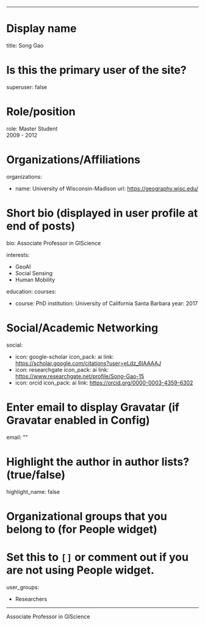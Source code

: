 
---
# Display name
title: Song Gao

# Is this the primary user of the site?
superuser: false

# Role/position
role: Master Student<br>2009 - 2012</br>

# Organizations/Affiliations
organizations:
- name: University of Wisconsin-Madison
  url: https://geography.wisc.edu/

# Short bio (displayed in user profile at end of posts)
bio: Associate Professor in GIScience

interests:
  - GeoAI
  - Social Sensing
  - Human Mobility


education:
  courses:
  - course: PhD
    institution: University of California Santa Barbara
    year: 2017


# Social/Academic Networking
social:
  - icon: google-scholar
    icon_pack: ai
    link: https://scholar.google.com/citations?user=eLdz_6IAAAAJ
  - icon: researchgate
    icon_pack: ai
    link: https://www.researchgate.net/profile/Song-Gao-15
  - icon: orcid
    icon_pack: ai
    link: https://orcid.org/0000-0003-4359-6302


# Enter email to display Gravatar (if Gravatar enabled in Config)
email: ""

# Highlight the author in author lists? (true/false)
highlight_name: false

# Organizational groups that you belong to (for People widget)
#   Set this to `[]` or comment out if you are not using People widget.
user_groups:
- Researchers
---
Associate Professor in GIScience

